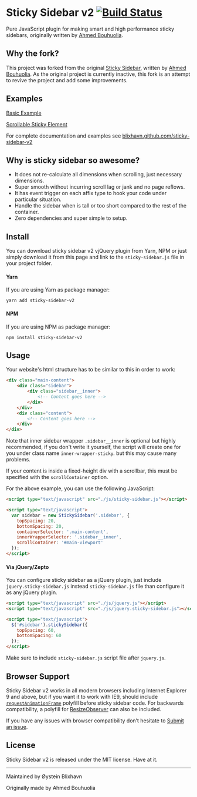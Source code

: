 # Sticky Sidebar v2 [![Build Status](https://travis-ci.org/blixhavn/sticky-sidebar-v2.svg?branch=master)](https://travis-ci.org/blixhavn/sticky-sidebar-v2)

Pure JavaScript plugin for making smart and high performance sticky sidebars, originally written by [Ahmed Bouhuolia](https://github.com/abouolia).

## Why the fork?
This project was forked from the original [Sticky Sidebar](https://github.com/abouolia/sticky-sidebar), written by [Ahmed Bouhuolia](https://github.com/abouolia).
As the original project is currently inactive, this fork is an attempt to revive the project and add some improvements.


## Examples
[Basic Example](https://blixhavn.github.io/sticky-sidebar-v2/examples/basic.html)

[Scrollable Sticky Element](https://blixhavn.github.io/sticky-sidebar-v2/examples/scrollable-element.html)

For complete documentation and examples see [blixhavn.github.com/sticky-sidebar-v2](http://blixhavn.github.com/sticky-sidebar-v2)


## Why is sticky sidebar so awesome?

* It does not re-calculate all dimensions when scrolling, just necessary dimensions.
* Super smooth without incurring scroll lag or jank and no page reflows.
* It has event trigger on each affix type to hook your code under particular situation.
* Handle the sidebar when is tall or too short compared to the rest of the container.
* Zero dependencies and super simple to setup.

## Install

You can download sticky sidebar v2 vjQuery plugin from Yarn, NPM or just simply download it from this page and link to the ``sticky-sidebar.js`` file in your project folder.

#### Yarn

If you are using Yarn as package manager:

````
yarn add sticky-sidebar-v2
````

#### NPM

If you are using NPM as package manager:

````
npm install sticky-sidebar-v2
````

## Usage

Your website's html structure has to be similar to this in order to work:

````html
<div class="main-content">
    <div class="sidebar">
        <div class="sidebar__inner">
            <!-- Content goes here -->
        </div>
    </div>
    <div class="content">
        <!-- Content goes here -->
    </div>
</div>
````

Note that inner sidebar wrapper ``.sidebar__inner`` is optional but highly recommended, if you don't write it yourself, the script will create one for you under class name ``inner-wrapper-sticky``. but this may cause many problems.

If your content is inside a fixed-height div with a scrollbar, this must be specified with the ``scrollContainer`` option.

For the above example, you can use the following JavaScript:

````html
<script type="text/javascript" src="./js/sticky-sidebar.js"></script>

<script type="text/javascript">
  var sidebar = new StickySidebar('.sidebar', {
    topSpacing: 20,
    bottomSpacing: 20,
    containerSelector: '.main-content',
    innerWrapperSelector: '.sidebar__inner',
    scrollContainer: '#main-viewport'
  });
</script>
````

#### Via jQuery/Zepto

You can configure sticky sidebar as a jQuery plugin, just include ``jquery.sticky-sidebar.js`` instead ``sticky-sidebar.js`` file than configure it as any jQuery plugin.

````html
<script type="text/javascript" src="./js/jquery.js"></script>
<script type="text/javascript" src="./js/jquery.sticky-sidebar.js"></script>

<script type="text/javascript">
  $('#sidebar').stickySidebar({
    topSpacing: 60,
    bottomSpacing: 60
  });
</script>
````

Make sure to include ``sticky-sidebar.js`` script file after ``jquery.js``.

## Browser Support

Sticky Sidebar v2 works in all modern browsers including Internet Explorer 9 and above, but if you want it to work with IE9, should include [`requestAnimationFrame`](https://gist.github.com/paulirish/1579671) polyfill before sticky sidebar code. For backwards compatibility, a polyfill for [ResizeObserver](https://github.com/pelotoncycle/resize-observer) can also be included.

If you have any issues with browser compatibility don’t hesitate to [Submit an issue](https://github.com/blixhavn/sticky-sidebar-v2/issues/new).

## License

Sticky Sidebar v2 is released under the MIT license. Have at it.

-------

Maintained by Øystein Blixhavn

Originally made by Ahmed Bouhuolia
